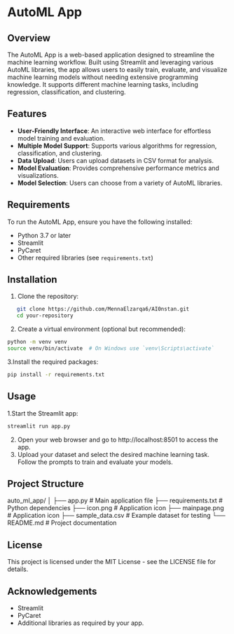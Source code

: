 # AutoML App

## Overview

The AutoML App is a web-based application designed to streamline the machine learning workflow. Built using Streamlit and leveraging various AutoML libraries, the app allows users to easily train, evaluate, and visualize machine learning models without needing extensive programming knowledge. It supports different machine learning tasks, including regression, classification, and clustering.

## Features

- **User-Friendly Interface**: An interactive web interface for effortless model training and evaluation.
- **Multiple Model Support**: Supports various algorithms for regression, classification, and clustering.
- **Data Upload**: Users can upload datasets in CSV format for analysis.
- **Model Evaluation**: Provides comprehensive performance metrics and visualizations.
- **Model Selection**: Users can choose from a variety of AutoML libraries.

## Requirements

To run the AutoML App, ensure you have the following installed:

- Python 3.7 or later
- Streamlit
- PyCaret
- Other required libraries (see `requirements.txt`)

## Installation

1. Clone the repository:
```bash
   git clone https://github.com/MennaElzarqa6/AI0nstan.git
   cd your-repository
```
2. Create a virtual environment (optional but recommended):
```bash
python -m venv venv
source venv/bin/activate  # On Windows use `venv\Scripts\activate`
```
3.Install the required packages:
```bash
pip install -r requirements.txt
```
## Usage
1.Start the Streamlit app:
```bash
streamlit run app.py
```
2. Open your web browser and go to http://localhost:8501 to access the app.
3. Upload your dataset and select the desired machine learning task. Follow the prompts to train and evaluate your models.

## Project Structure
auto_ml_app/
│
├── app.py                   # Main application file
├── requirements.txt         # Python dependencies
├── icon.png                 # Application icon
├── mainpage.png             # Application icon
├── sample_data.csv          # Example dataset for testing
└── README.md                # Project documentation

## License
This project is licensed under the MIT License - see the LICENSE file for details.

## Acknowledgements
- Streamlit
- PyCaret
- Additional libraries as required by your app.


